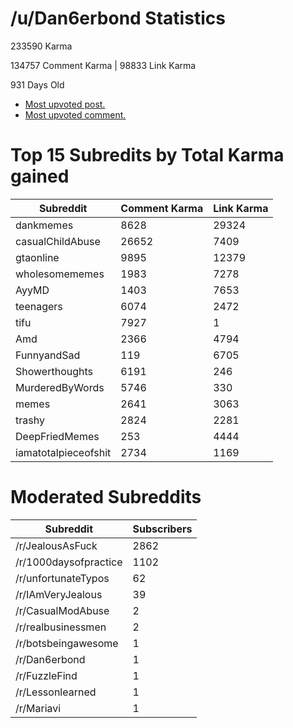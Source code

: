 # /u/Dan6erbond Statistics

233590 Karma

134757 Comment Karma | 98833 Link Karma

931 Days Old

 - [Most upvoted post.](https://wwww.reddit.com//r/FunnyandSad/comments/avqg0r/we_miss_you_dave/)
 - [Most upvoted comment.](/r/tifu/comments/aub7ww/tifu_by_leaving_a_suicide_note_before_running/eh74oa2/)

# Top 15 Subredits by Total Karma gained
| Subreddit | Comment Karma | Link Karma |
|-----------|---------------|------------|
| dankmemes | 8628 | 29324 |
| casualChildAbuse | 26652 | 7409 |
| gtaonline | 9895 | 12379 |
| wholesomememes | 1983 | 7278 |
| AyyMD | 1403 | 7653 |
| teenagers | 6074 | 2472 |
| tifu | 7927 | 1 |
| Amd | 2366 | 4794 |
| FunnyandSad | 119 | 6705 |
| Showerthoughts | 6191 | 246 |
| MurderedByWords | 5746 | 330 |
| memes | 2641 | 3063 |
| trashy | 2824 | 2281 |
| DeepFriedMemes | 253 | 4444 |
| iamatotalpieceofshit | 2734 | 1169 |

# Moderated Subreddits
| Subreddit | Subscribers |
|-----------|-------------|
| /r/JealousAsFuck | 2862 |
| /r/1000daysofpractice | 1102 |
| /r/unfortunateTypos | 62 |
| /r/IAmVeryJealous | 39 |
| /r/CasualModAbuse | 2 |
| /r/realbusinessmen | 2 |
| /r/botsbeingawesome | 1 |
| /r/Dan6erbond | 1 |
| /r/FuzzleFind | 1 |
| /r/Lessonlearned | 1 |
| /r/Mariavi | 1 |


